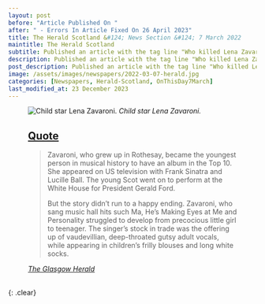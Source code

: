 ```yaml
---
layout: post
before: "Article Published On "
after: " - Errors In Article Fixed On 26 April 2023"
title: The Herald Scotland &#124; News Section &#124; 7 March 2022
maintitle: The Herald Scotland
subtitle: Published an article with the tag line "Who killed Lena Zavaroni? The life and death of a child star".
description: Published an article with the tag line "Who killed Lena Zavaroni? The life and death of a child star".
post_description: Published an article with the tag line "Who killed Lena Zavaroni? The life and death of a child star".
image: /assets/images/newspapers/2022-03-07-herald.jpg
categories: [Newspapers, Herald-Scotland, OnThisDay7March]
last_modified_at: 23 December 2023
---
```


<figure class="fig3">
<img src="{{ page.image }}" class="full-width" alt="Child star Lena Zavaroni." />
<cite>Child star Lena Zavaroni.</cite>
</figure>

<figure class="fig3">
<h2 id="quote"><a href="#quote">Quote</a></h2>
<blockquote>
<p>Zavaroni, who grew up in Rothesay, became the youngest person in musical history to have an album in the Top 10. She appeared on US television with Frank Sinatra and Lucille Ball. The young Scot went on to perform at the White House for President Gerald Ford.</p>
<p>But the story didn’t run to a happy ending. Zavaroni, who sang music hall hits such Ma, He’s Making Eyes at Me and Personality struggled to develop from precocious little girl to teenager. The singer’s stock in trade was the offering up of vaudevillian, deep-throated gutsy adult vocals, while appearing in children’s frilly blouses and long white socks.</p>
</blockquote>
<cite><a class="external-link" href="https://www.heraldscotland.com/news/19958422.killed-Lena-zavaroni-life-tragic-early-death-child-star">The Glasgow Herald</a></cite>
</figure>

<br />{: .clear}

